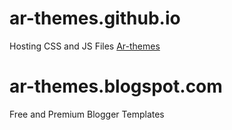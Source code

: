 # ar-themes.github.io
Hosting CSS and JS Files <a href="https://ar-themes.blogspot.com" target="_blank">Ar-themes</a>

# ar-themes.blogspot.com
Free and Premium Blogger Templates
